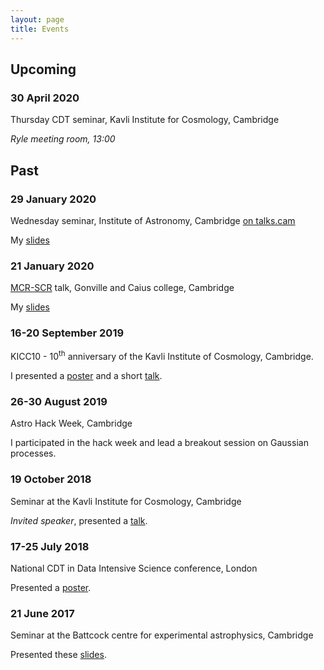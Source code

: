 ```yaml
---
layout: page
title: Events
---
```


## Upcoming

### 30 April 2020
Thursday CDT seminar, Kavli Institute for Cosmology, Cambridge

*Ryle meeting room, 13:00*

Past
----

### 29 January 2020
Wednesday seminar, Institute of Astronomy, Cambridge
[on talks.cam](http://www.talks.cam.ac.uk/talk/index/136975)

My <a href="https://fruzsinaagocs.github.io/images/Ioa_Wednesday_talk.pdf"
target="_blank">slides</a>

### 21 January 2020
[MCR-SCR](https://www.cai.cam.ac.uk/research/seminars-and-talks/mcrscr-talks) talk, Gonville and Caius college, Cambridge

My <a href="https://fruzsinaagocs.github.io/images/caius_mcr_scr_talk.pdf"
target="_blank">slides</a>

### 16-20 September 2019
KICC10 - 10${}^{\mathrm{th}}$ anniversary of the Kavli Institute of Cosmology,
Cambridge. 

I presented a <a href="https://fruzsinaagocs.github.io/images/KICC10-poster-web.pdf"
target="_blank">poster</a> and a short <a
href="https://fruzsinaagocs.github.io/images/kicc10-slide.pdf"
target="_blank">talk</a>.

### 26-30 August 2019
Astro Hack Week, Cambridge

I participated in the hack week and lead a breakout session on Gaussian
processes.

### 19 October 2018
Seminar at the Kavli Institute for Cosmology, Cambridge

*Invited speaker*, presented a <a
href="https://fruzsinaagocs.github.io/images/kavli-talk.pdf"
target="_blank">talk</a>.

### 17-25 July 2018
National CDT in Data Intensive Science conference, London

Presented a <a href="https://fruzsinaagocs.github.io/images/cdt-poster.pdf"
target="_blank">poster</a>.

### 21 June 2017
Seminar at the Battcock centre for experimental astrophysics, Cambridge

Presented these <a
href="https://fruzsinaagocs.github.io/images/battcock-presentation.pdf"
target="_blank">slides</a>.

